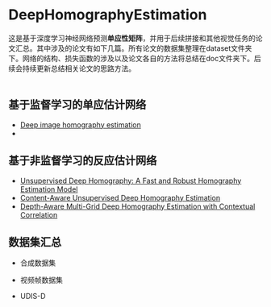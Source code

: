 # DeepHomographyEstimation
这是基于深度学习神经网络预测**单应性矩阵**，并用于后续拼接和其他视觉任务的论文汇总。其中涉及的论文有如下几篇。所有论文的数据集整理在dataset文件夹下。网络的结构、损失函数的涉及以及论文各自的方法将总结在doc文件夹下。后续会持续更新总结相关论文的思路方法。<br/><br/>

## 基于监督学习的单应估计网络
- [Deep image homography estimation]()
- 
 

## 基于非监督学习的反应估计网络
- [Unsupervised Deep Homography: A Fast and Robust Homography Estimation Model]()
- [Content-Aware Unsupervised Deep Homography Estimation]()
- [Depth-Aware Multi-Grid Deep Homography Estimation with Contextual Correlation]()


## 数据集汇总
- 合成数据集

- 视频帧数据集
- UDIS-D
